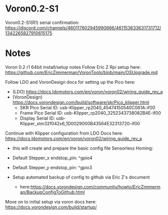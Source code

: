 # Voron0.2-S1
Voron0.2-S1(R1)
serial confirmation: https://discord.com/channels/460117602945990666/461153633631731712/1342265827910615175

# Notes
Voron 0.2 r1 64bit install/setup notes
Follow Eric Z Rpi setup here: https://github.com/EricZimmerman/VoronTools/blob/main/OSUpgrade.md

Follow LDO and VoronDesign docs for setting up the Pico here: 
- (LDO) https://docs.ldomotors.com/en/voron/voron02/wiring_guide_rev_a
- (VoronDesign) https://docs.vorondesign.com/build/software/skrPico_klipper.html
  - SKR Pico Serial ID: usb-Klipper_rp2040_45474150540C061A-if00
  - Frame Pico Serial ID: usb-Klipper_rp2040_3252343738082B4E-if00
  - Display Serial ID: usb-Klipper_stm32f042x6_1D0029000B43564E32313720-if00

Continue with Klipper configuration from LDO Docs here: https://docs.ldomotors.com/en/voron/voron02/wiring_guide_rev_a
- this will create and prepare the basic config file
Sensorless Homing:
- Default Stepper_x endstop_pin: ^gpio4
- Default Stepper_y endstop_pin: ^gpio3
  
- Setup automated backup of config to github via Eric Z's document
    - here:https://docs.vorondesign.com/community/howto/EricZimmerman/BackupConfigToGithub.html

Move on to initial setup via voron docs here: https://docs.vorondesign.com/build/startup/
